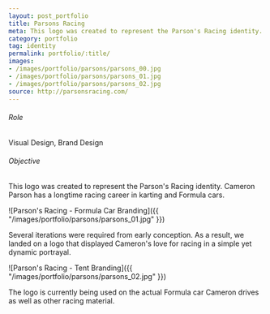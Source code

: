 ```yaml
---
layout: post_portfolio
title: Parsons Racing
meta: This logo was created to represent the Parson's Racing identity. Cameron Parson has a longtime racing career in karting and Formula cars.
category: portfolio
tag: identity
permalink: portfolio/:title/
images: 
- /images/portfolio/parsons/parsons_00.jpg
- /images/portfolio/parsons/parsons_01.jpg
- /images/portfolio/parsons/parsons_02.jpg
source: http://parsonsracing.com/
---
```


###### Role

Visual Design, Brand Design

###### Objective

This logo was created to represent the Parson's Racing identity. Cameron Parson has a longtime racing career in karting and Formula cars.

![Parson's Racing - Formula Car Branding]({{ "/images/portfolio/parsons/parsons_01.jpg" }})

Several iterations were required from early conception. As a result, we landed on a logo that displayed Cameron's love for racing in a simple yet dynamic portrayal.

![Parson's Racing - Tent Branding]({{ "/images/portfolio/parsons/parsons_02.jpg" }})

The logo is currently being used on the actual Formula car Cameron drives as well as other racing material.